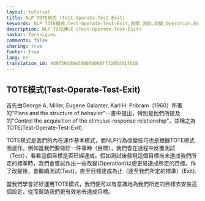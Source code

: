 ```yaml
---
layout: tutorial
title: NLP TOTE模式 (Test-Operate-Test-Exit)
keywords: NLP TOTE模式,Test-Operate-Test-Exit,目標,測試,改變,Operation,Exit,有效達成目標
description: NLP TOTE模式 (Test-Operate-Test-Exit)
navbar: Techniques
comments: false
sharing: true
footer: true
lang: en
translation_id: 4d9f59d08e580006000ff7205d01f018
---
```


## TOTE模式(Test-Operate-Test-Exit)

首先由George A. Miller, Eugene Galanter, Karl H. Pribram（1960）所著的“Plans and the structure of behavior”一書中提出，特別是他們所提及的“Control the acquisition of the stimulus-response relationship”，並稱之為TOTE(Test-Operate-Test-Exit).

TOTE模式是我們的內在運作基本模式，而NLP行為改變技巧也是跟據TOTE模式而運作。例如當我們要做好一件事時（目標），我們會在過程中反覆測試（Test），看看這個目標是否巳經達成。假如測試後發現這個目標尚未達成我們所定的標準時，我們會嘗試作出一些改變(Operation)以便更易達成所定的目標。作了改變後，會繼續測試(Test)，直至目標達成為止（達至我們所定的標準）(Exit).

當我們學會好好運用TOTE模式，我們便可以有意識地為我們所定的目標去安裝這個設定，從而幫助我們更有效地去達成目標。
